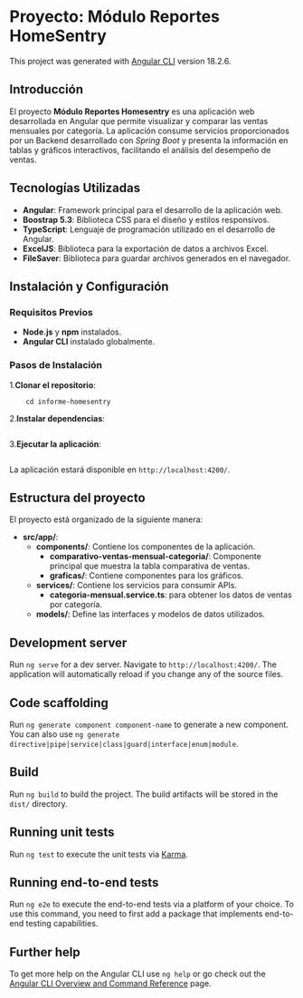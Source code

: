 # Proyecto: Módulo Reportes HomeSentry

This project was generated with [Angular CLI](https://github.com/angular/angular-cli) version 18.2.6.

## Introducción

El proyecto **Módulo Reportes Homesentry** es una aplicación web desarrollada en Angular que permite visualizar y comparar las ventas mensuales por categoría. La aplicación consume servicios proporcionados por un Backend desarrollado con *Spring Boot* y presenta la información en tablas y gráficos interactivos, facilitando el análisis del desempeño de ventas.

## Tecnologías Utilizadas

* **Angular**: Framework principal para el desarrollo de la aplicación web.
* **Boostrap 5.3**: Biblioteca CSS para el diseño y estilos responsivos.
* **TypeScript**: Lenguaje de programación utilizado en el desarrollo de Angular.
* **ExcelJS**: Biblioteca para la exportación de datos a archivos Excel.
* **FileSaver**: Biblioteca para guardar archivos generados en el navegador.

## Instalación y Configuración

### Requisitos Previos

* **Node.js** y **npm** instalados.
* **Angular CLI** instalado globalmente.

### Pasos de Instalación

1.**Clonar el repositorio**:

~~~ git clone [URL_DEL_REPOSITORIO]
    cd informe-homesentry
~~~

2.**Instalar dependencias**:

~~~ npm install
~~~

3.**Ejecutar la aplicación**:

~~~ ng serve
~~~

La aplicación estará disponible en `http://localhost:4200/`.

## Estructura del proyecto

El proyecto está organizado de la siguiente manera:

* **src/app/**:
  * **components/**: Contiene los componentes de la aplicación.
    * **comparativo-ventas-mensual-categoria/**: Componente principal que muestra la tabla comparativa de ventas.
    * **graficas/**: Contiene componentes para los gráficos.
  * **services/**: Contiene los servicios para consumir APIs.
    * **categoria-mensual.service.ts**: para obtener los datos de ventas por categoría.
  * **models/**: Define las interfaces y modelos de datos utilizados.
  
## Development server

Run `ng serve` for a dev server. Navigate to `http://localhost:4200/`. The application will automatically reload if you change any of the source files.

## Code scaffolding

Run `ng generate component component-name` to generate a new component. You can also use `ng generate directive|pipe|service|class|guard|interface|enum|module`.

## Build

Run `ng build` to build the project. The build artifacts will be stored in the `dist/` directory.

## Running unit tests

Run `ng test` to execute the unit tests via [Karma](https://karma-runner.github.io).

## Running end-to-end tests

Run `ng e2e` to execute the end-to-end tests via a platform of your choice. To use this command, you need to first add a package that implements end-to-end testing capabilities.

## Further help

To get more help on the Angular CLI use `ng help` or go check out the [Angular CLI Overview and Command Reference](https://angular.dev/tools/cli) page.
